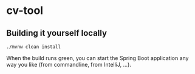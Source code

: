 # cv-tool

## Building it yourself locally

    ./mvnw clean install
    
When the build runs green, you can start the Spring Boot application any way you like (from commandline, from IntelliJ, ...).
